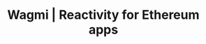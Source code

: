 ---
description: Type Safe, Extensible, and Modular by design. Build high-performance blockchain frontends.
title: 'Wagmi | Reactivity for Ethereum apps'
titleTemplate: false

# https://vitepress.dev/reference/default-theme-home-page
layout: home

hero:
  name: Wagmi
  text: Reactivity for Ethereum apps
  tagline: Type Safe, Extensible, and Modular by design. Build high-performance blockchain frontends.
  actions:
    - theme: brand
      text: Get Started
      link: /react/getting-started
    - theme: alt
      text: Why Wagmi
      link: /react/why-wagmi
    - theme: alt
      text: View on GitHub
      link: https://github.com/wagmi-dev/wagmi/tree/beta
  image:
    src: /logo-dark.svg
    alt: VitePress

features:
  - icon: 🚀
    title: 20+ React Hooks
    details: React Hooks for accounts, wallets, contracts, transactions, signing, ENS, and more.
    link: /react/api/hooks
    linkText: See all hooks
  - icon: 🦄
    title: TypeScript Ready
    details: Infer types from ABIs and EIP-712 Typed Data and autocomplete your way to productivity.
    link: /react/typescript
    linkText: Learn about TypeScript support
  - icon: 💼
    title: Connect Wallet
    details: Official connectors for MetaMask, EIP-6963, WalletConnect, Coinbase Wallet, and more.
    link: /react/api/connectors
    linkText: See all connectors
  - icon: 👟
    title: Caching. Deduplication. Persistence.
    details: Built-in caching, deduplication, persistence powered by TanStack Query.
    link: /react/tanstack-query
    linkText: How to use TanStack Query
  - icon: 🌳
    title: Modular By Design
    details: Don't use React? Use VanillaJS or build an adapter for your favorite framework.
    link: /core/getting-started
    linkText: Learn about Wagmi Core
  - icon: ✌️
    title: Built on Viem
    details: The modern, low-level TypeScript interface for Ethereum that performs blockchain operations.
    link: https://viem.sh
    linkText: Check out Viem
---